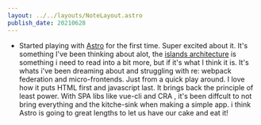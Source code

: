 ```yaml
---
layout: ../../layouts/NoteLayout.astro
publish_date: 20210628
---
```


- Started playing with [Astro](https://astro.build) for the first time. Super excited about it. It's something I've been thinking about alot, the [islands architecture](https://jasonformat.com/islands-architecture/) is something i need to read into a bit more, but if it's what I think it is. It's whats i've been dreaming about and struggling with re: webpack federation and micro-frontends. Just from a quick play around. I love how it puts HTML first and javascript last. It brings back the principle of least power. With SPA libs like vue-cli and CRA , it's been diffcult to not bring everything and the kitche-sink when making a simple app. i think Astro is going to great lengths to let us have our cake and eat it!
